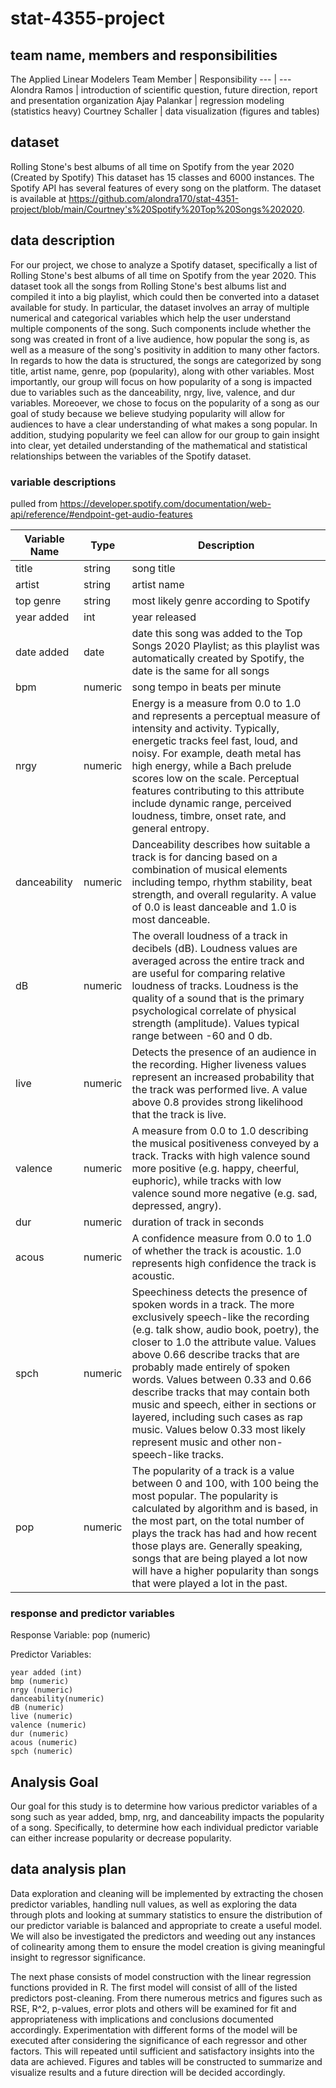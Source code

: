 # stat-4355-project
## team name, members and responsibilities
The Applied Linear Modelers
Team Member | Responsibility
--- | ---
Alondra Ramos | introduction of scientific question, future direction, report and presentation organization
Ajay Palankar | regression modeling (statistics heavy)
Courtney Schaller | data visualization (figures and tables)

## dataset
Rolling Stone's best albums of all time on Spotify from the year 2020 (Created by Spotify) 
This dataset has 15 classes and 6000 instances. The Spotify API has several features of every song on the platform. The dataset is available at https://github.com/alondra170/stat-4351-project/blob/main/Courtney's%20Spotify%20Top%20Songs%202020.

## data description
For our project, we chose to analyze a Spotify dataset, specifically a list of Rolling Stone's best albums of all time on Spotify from the year 2020. This dataset took all the songs from Rolling Stone's best albums list and compiled it into a big playlist, which could then be converted into a dataset available for study. In particular, the dataset involves an array of multiple numerical and categorical variables which help the user understand multiple components of the song. Such components include whether the song was created in front of a live audience, how popular the song is, as well as a measure of the song's positivity in addition to many other factors. In regards to how the data is structured, the songs are categorized by song title, artist name, genre, pop (popularity), along with other variables. Most importantly, our group will focus on how popularity of a song is impacted due to variables such as the danceability, nrgy, live, valence, and dur variables. Moreoever, we chose to focus on the popularity of a song as our goal of study because we believe studying popularity will allow for audiences to have a clear understanding of what makes a song popular. In addition, studying popularity we feel can allow for our group to gain insight into clear, yet detailed understanding of the mathematical and statistical relationships between the variables of the Spotify dataset.

### variable descriptions 
pulled from https://developer.spotify.com/documentation/web-api/reference/#endpoint-get-audio-features

Variable Name | Type | Description
--- | --- | --- 
title | string | song title
artist | string | artist name
top genre | string | most likely genre according to Spotify
year added | int | year released
date added | date | date this song was added to the Top Songs 2020 Playlist; as this playlist was automatically created by Spotify, the date is the same for all songs
bpm | numeric | song tempo in beats per minute
nrgy | numeric | Energy is a measure from 0.0 to 1.0 and represents a perceptual measure of intensity and activity. Typically, energetic tracks feel fast, loud, and noisy. For example, death metal has high energy, while a Bach prelude scores low on the scale. Perceptual features contributing to this attribute include dynamic range, perceived loudness, timbre, onset rate, and general entropy.
danceability | numeric | Danceability describes how suitable a track is for dancing based on a combination of musical elements including tempo, rhythm stability, beat strength, and overall regularity. A value of 0.0 is least danceable and 1.0 is most danceable.
dB | numeric | The overall loudness of a track in decibels (dB). Loudness values are averaged across the entire track and are useful for comparing relative loudness of tracks. Loudness is the quality of a sound that is the primary psychological correlate of physical strength (amplitude). Values typical range between -60 and 0 db.
live | numeric | Detects the presence of an audience in the recording. Higher liveness values represent an increased probability that the track was performed live. A value above 0.8 provides strong likelihood that the track is live.
valence | numeric | A measure from 0.0 to 1.0 describing the musical positiveness conveyed by a track. Tracks with high valence sound more positive (e.g. happy, cheerful, euphoric), while tracks with low valence sound more negative (e.g. sad, depressed, angry).
dur | numeric | duration of track in seconds
acous | numeric | A confidence measure from 0.0 to 1.0 of whether the track is acoustic. 1.0 represents high confidence the track is acoustic.
spch | numeric | Speechiness detects the presence of spoken words in a track. The more exclusively speech-like the recording (e.g. talk show, audio book, poetry), the closer to 1.0 the attribute value. Values above 0.66 describe tracks that are probably made entirely of spoken words. Values between 0.33 and 0.66 describe tracks that may contain both music and speech, either in sections or layered, including such cases as rap music. Values below 0.33 most likely represent music and other non-speech-like tracks.
pop | numeric | The popularity of a track is a value between 0 and 100, with 100 being the most popular. The popularity is calculated by algorithm and is based, in the most part, on the total number of plays the track has had and how recent those plays are. Generally speaking, songs that are being played a lot now will have a higher popularity than songs that were played a lot in the past.

### response and predictor variables

Response Variable: pop (numeric)

Predictor Variables:
  
    year added (int)
    bmp (numeric)
    nrgy (numeric)
    danceability(numeric)
    dB (numeric)
    live (numeric)
    valence (numeric)
    dur (numeric)
    acous (numeric)
    spch (numeric)

## Analysis Goal

Our goal for this study is to determine how various predictor variables of a song such as year added, bmp, nrg, and danceability impacts the popularity of a song. Specifically, to determine how each individual predictor variable can either increase popularity or decrease popularity. 

## data analysis plan

Data exploration and cleaning will be implemented by extracting the chosen predictor variables, handling null values, as well as exploring the data through plots and looking at summary statistics to ensure the distribution of our predictor variable is balanced and appropriate to create a useful model. We will also be investigated the predictors and weeding out any instances of colinearity among them to ensure the model creation is giving meaningful insight to regressor significance. 

The next phase consists of model construction with the linear regression functions provided in R. The first model will consist of alll of the listed predictors post-cleaning. From there numerous metrics and figures such as RSE, R^2, p-values, error plots and others will be examined for fit and appropriateness with implications and conclusions documented accordingly. Experimentation with different forms of the model will be executed after considering the significance of each regressor and other factors. This will repeated until sufficient and satisfactory insights into the data are achieved. Figures and tables will be constructed to summarize and visualize results and a future direction will be decided accordingly.
